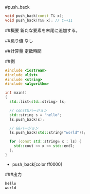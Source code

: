 #push_back
```cpp
void push_back(const T& x);
void push_back(T&& x); // C++11
```

##概要
新たな要素を末尾に追加する。


##戻り値
なし


##計算量
定数時間


##例
```cpp
#include <iostream>
#include <list>
#include <string>
#include <algorithm>

int main()
{
  std::list<std::string> ls;

  // const&バージョン
  std::string s = "hello";
  ls.push_back(s);

  // &&バージョン
  ls.push_back(std::string("world"));

  for (const std::string& x : ls) {
    std::cout << x << std::endl;
  };
}
```
* push_back[color ff0000]

###出力
```
hello
world
```


